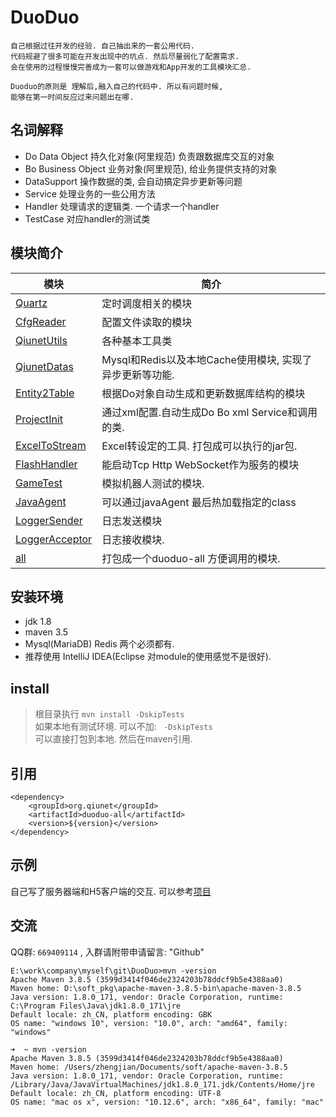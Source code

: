 # DuoDuo
    自己根据过往开发的经验. 自己抽出来的一套公用代码.
    代码规避了很多可能在开发出现中的坑点. 然后尽量弱化了配置需求. 
    会在使用的过程慢慢完善成为一套可以做游戏和App开发的工具模块汇总.
    
    Duoduo的原则是 理解后,融入自己的代码中. 所以有问题时候,
    能够在第一时间反应过来问题出在哪.
    
## 名词解释
* Do Data Object 持久化对象(阿里规范) 负责跟数据库交互的对象
* Bo Business Object 业务对象(阿里规范), 给业务提供支持的对象
* DataSupport 操作数据的类, 会自动搞定异步更新等问题
* Service    处理业务的一些公用方法
* Handler   处理请求的逻辑类. 一个请求一个handler
* TestCase  对应handler的测试类 

## 模块简介
| 	模块			|	简介					|
|----------		|----------	|
|[Quartz](Quartz/README.md) 			|	 定时调度相关的模块	|
|[CfgReader](CfgReader/README.md) 			|	 配置文件读取的模块	|
|[QiunetUtils](QiunetUtils/README.md)		|	 各种基本工具类|
|[QiunetDatas](QiunetDatas/README.md) 		|	 Mysql和Redis以及本地Cache使用模块, 实现了异步更新等功能.|
|[Entity2Table](Entity2Table/README.md) 		|	根据Do对象自动生成和更新数据库结构的模块|
|[ProjectInit](ProjectInit/README.md) 		| 通过xml配置.自动生成Do Bo xml Service和调用的类.|
|[ExcelToStream](ExcelToStream/README.md)	| Excel转设定的工具. 打包成可以执行的jar包.|
|[FlashHandler](FlashHandler/README.md) 		| 能启动Tcp Http WebSocket作为服务的模块|
|[GameTest](GameTest/README.md)  		|	 模拟机器人测试的模块.|
|[JavaAgent](JavaAgent/README.md)  		|	 可以通过javaAgent 最后热加载指定的class|
|[LoggerSender](LoggerSender/README.md)  	|	 日志发送模块|
|[LoggerAcceptor](LoggerAcceptor/README.md)  	|  日志接收模块.| 
|[all](all/README.md)  				|	 打包成一个duoduo-all 方便调用的模块.|
 
## 安装环境
* jdk 1.8
* maven 3.5
* Mysql(MariaDB) Redis 两个必须都有.
* 推荐使用 IntelliJ IDEA(Eclipse 对module的使用感觉不是很好).
 
## install
> 根目录执行 `mvn install -DskipTests` <br />
> 如果本地有测试环境. 可以不加: ` -DskipTests` <br />
可以直接打包到本地. 然后在maven引用.

## 引用
	<dependency>
		<groupId>org.qiunet</groupId>
		<artifactId>duoduo-all</artifactId>
		<version>${version}</version>
	</dependency>

## 示例
自己写了服务器端和H5客户端的交互. 可以参考[项目](https://github.com/qiunet/CocosCreatorAndServer)


## 交流
QQ群: `669409114` , 入群请附带申请留言: "Github"

```
E:\work\company\myself\git\DuoDuo>mvn -version
Apache Maven 3.8.5 (3599d3414f046de2324203b78ddcf9b5e4388aa0)
Maven home: D:\soft_pkg\apache-maven-3.8.5-bin\apache-maven-3.8.5
Java version: 1.8.0_171, vendor: Oracle Corporation, runtime: C:\Program Files\Java\jdk1.8.0_171\jre
Default locale: zh_CN, platform encoding: GBK
OS name: "windows 10", version: "10.0", arch: "amd64", family: "windows"

➜  ~ mvn -version
Apache Maven 3.8.5 (3599d3414f046de2324203b78ddcf9b5e4388aa0)
Maven home: /Users/zhengjian/Documents/soft/apache-maven-3.8.5
Java version: 1.8.0_171, vendor: Oracle Corporation, runtime: /Library/Java/JavaVirtualMachines/jdk1.8.0_171.jdk/Contents/Home/jre
Default locale: zh_CN, platform encoding: UTF-8
OS name: "mac os x", version: "10.12.6", arch: "x86_64", family: "mac"
```
